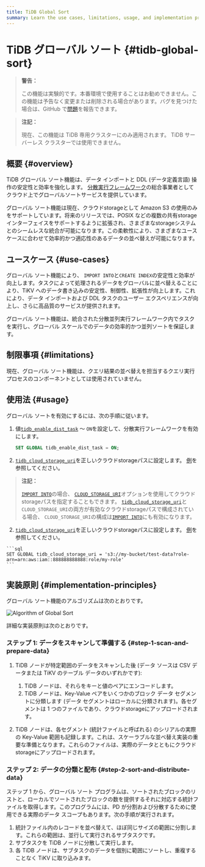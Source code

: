 ```yaml
---
title: TiDB Global Sort
summary: Learn the use cases, limitations, usage, and implementation principles of the TiDB Global Sort.
---
```


<!-- markdownlint-disable MD029 -->

<!-- markdownlint-disable MD046 -->

# TiDB グローバル ソート {#tidb-global-sort}

> **警告：**
>
> この機能は実験的です。本番環境で使用することはお勧めできません。この機能は予告なく変更または削除される場合があります。バグを見つけた場合は、GitHub で[問題](https://github.com/pingcap/tidb/issues)を報告できます。

<CustomContent platform="tidb-cloud">

> **注記：**
>
> 現在、この機能は TiDB 専用クラスターにのみ適用されます。 TiDB サーバーレス クラスターでは使用できません。

</CustomContent>

## 概要 {#overview}

TiDB グローバル ソート機能は、データ インポートと DDL (データ定義言語) 操作の安定性と効率を強化します。 [分散実行フレームワーク](/tidb-distributed-execution-framework.md)の総合事業者としてクラウド上でグローバルソートサービスを提供しています。

グローバル ソート機能は現在、クラウドstorageとして Amazon S3 の使用のみをサポートしています。将来のリリースでは、POSIX などの複数の共有storageインターフェイスをサポートするように拡張され、さまざまなstorageシステムとのシームレスな統合が可能になります。この柔軟性により、さまざまなユースケースに合わせて効率的かつ適応性のあるデータの並べ替えが可能になります。

## ユースケース {#use-cases}

グローバル ソート機能により、 `IMPORT INTO`と`CREATE INDEX`の安定性と効率が向上します。タスクによって処理されるデータをグローバルに並べ替えることにより、TiKV へのデータ書き込みの安定性、制御性、拡張性が向上します。これにより、データ インポートおよび DDL タスクのユーザー エクスペリエンスが向上し、さらに高品質のサービスが提供されます。

グローバル ソート機能は、統合された分散並列実行フレームワーク内でタスクを実行し、グローバル スケールでのデータの効率的かつ並列ソートを保証します。

## 制限事項 {#limitations}

現在、グローバル ソート機能は、クエリ結果の並べ替えを担当するクエリ実行プロセスのコンポーネントとしては使用されていません。

## 使用法 {#usage}

グローバル ソートを有効にするには、次の手順に従います。

1.  値[`tidb_enable_dist_task`](/system-variables.md#tidb_enable_dist_task-new-in-v710) ～ `ON`を設定して、分散実行フレームワークを有効にします。

    ```sql
    SET GLOBAL tidb_enable_dist_task = ON;
    ```

<CustomContent platform="tidb">

2.  [`tidb_cloud_storage_uri`](/system-variables.md#tidb_cloud_storage_uri-new-in-v740)を正しいクラウドstorageパスに設定します。 [例](/br/backup-and-restore-storages.md)を参照してください。

> **注記：**
>
> [`IMPORT INTO`](/sql-statements/sql-statement-import-into.md)の場合、 [`CLOUD_STORAGE_URI`](/sql-statements/sql-statement-import-into.md#withoptions)オプションを使用してクラウドstorageパスを指定することもできます。 [`tidb_cloud_storage_uri`](/system-variables.md#tidb_cloud_storage_uri-new-in-v740)と`CLOUD_STORAGE_URI`の両方が有効なクラウドstorageパスで構成されている場合、 `CLOUD_STORAGE_URI`の構成は[`IMPORT INTO`](/sql-statements/sql-statement-import-into.md)にも有効になります。

</CustomContent>
<CustomContent platform="tidb-cloud">

2.  [`tidb_cloud_storage_uri`](/system-variables.md#tidb_cloud_storage_uri-new-in-v740)を正しいクラウドstorageパスに設定します。 [例](https://docs.pingcap.com/tidb/stable/backup-and-restore-storages)を参照してください。

</CustomContent>

    ```sql
    SET GLOBAL tidb_cloud_storage_uri = 's3://my-bucket/test-data?role-arn=arn:aws:iam::888888888888:role/my-role'
    ```

## 実装原則 {#implementation-principles}

グローバル ソート機能のアルゴリズムは次のとおりです。

![Algorithm of Global Sort](https://download.pingcap.com/images/docs/dist-task/global-sort.jpeg)

詳細な実装原則は次のとおりです。

### ステップ 1: データをスキャンして準備する {#step-1-scan-and-prepare-data}

1.  TiDB ノードが特定範囲のデータをスキャンした後 (データ ソースは CSV データまたは TiKV のテーブル データのいずれかです):

    1.  TiDB ノードは、それらをキーと値のペアにエンコードします。
    2.  TiDB ノードは、Key-Value ペアをいくつかのブロック データ セグメントに分類します (データ セグメントはローカルに分類されます)。各セグメントは 1 つのファイルであり、クラウドstorageにアップロードされます。

2.  TiDB ノードは、各セグメント (統計ファイルと呼ばれる) のシリアルの実際の Key-Value 範囲も記録します。これは、スケーラブルな並べ替え実装の重要な準備となります。これらのファイルは、実際のデータとともにクラウドstorageにアップロードされます。

### ステップ 2: データの分類と配布 {#step-2-sort-and-distribute-data}

ステップ 1 から、グローバル ソート プログラムは、ソートされたブロックのリストと、ローカルでソートされたブロックの数を提供するそれに対応する統計ファイルを取得します。このプログラムには、PD が分割および分散するために使用できる実際のデータ スコープもあります。次の手順が実行されます。

1.  統計ファイル内のレコードを並べ替えて、ほぼ同じサイズの範囲に分割します。これらの範囲は、並行して実行されるサブタスクです。
2.  サブタスクを TiDB ノードに分散して実行します。
3.  各 TiDB ノードは、サブタスクのデータを個別に範囲にソートし、重複することなく TiKV に取り込みます。
